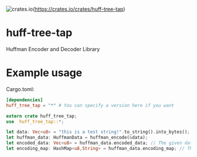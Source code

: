 ![crates.io](https://img.shields.io/crates/v/huff-tree-tap.svg)(https://crates.io/crates/huff-tree-tap)
# huff-tree-tap
Huffman Encoder and Decoder Library


# Example usage
Cargo.toml:
```toml
[dependencies]
huff_tree_tap = "*" # You can specify a version here if you want
```

```rust
extern crate huff_tree_tap;
use  huff_tree_tap::*;

let data: Vec<u8> = "this is a test string!".to_string().into_bytes();
let huffman_data: HuffmanData = huffman_encode(&data);
let encoded_data: Vec<u8> = huffman_data.encoded_data; // The given data encoded
let encoding_map: HashMap<u8,String> = huffman_data.encoding_map; // The encoding map required to decode the data

```
